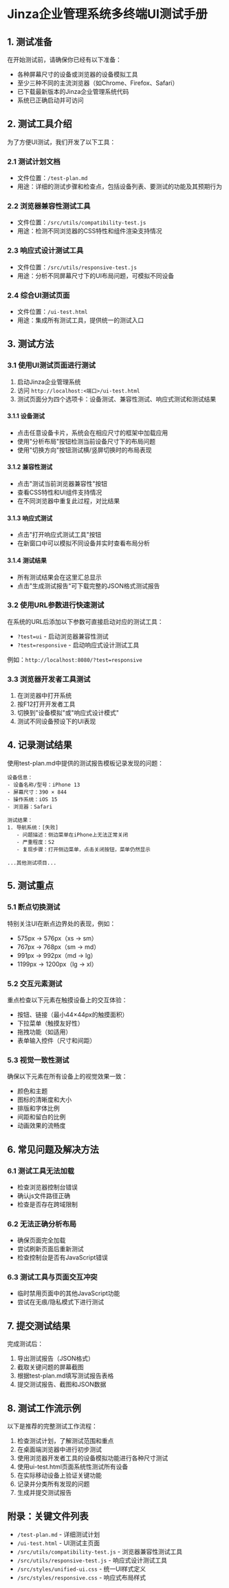 # Jinza企业管理系统多终端UI测试手册

## 1. 测试准备

在开始测试前，请确保你已经有以下准备：

- 各种屏幕尺寸的设备或浏览器的设备模拟工具
- 至少三种不同的主流浏览器（如Chrome、Firefox、Safari）
- 已下载最新版本的Jinza企业管理系统代码
- 系统已正确启动并可访问

## 2. 测试工具介绍

为了方便UI测试，我们开发了以下工具：

### 2.1 测试计划文档
- 文件位置：`/test-plan.md`
- 用途：详细的测试步骤和检查点，包括设备列表、要测试的功能及其预期行为

### 2.2 浏览器兼容性测试工具
- 文件位置：`/src/utils/compatibility-test.js`
- 用途：检测不同浏览器的CSS特性和组件渲染支持情况

### 2.3 响应式设计测试工具
- 文件位置：`/src/utils/responsive-test.js`
- 用途：分析不同屏幕尺寸下的UI布局问题，可模拟不同设备

### 2.4 综合UI测试页面
- 文件位置：`/ui-test.html`
- 用途：集成所有测试工具，提供统一的测试入口

## 3. 测试方法

### 3.1 使用UI测试页面进行测试

1. 启动Jinza企业管理系统
2. 访问 `http://localhost:<端口>/ui-test.html`
3. 测试页面分为四个选项卡：设备测试、兼容性测试、响应式测试和测试结果

#### 3.1.1 设备测试
- 点击任意设备卡片，系统会在相应尺寸的框架中加载应用
- 使用"分析布局"按钮检测当前设备尺寸下的布局问题
- 使用"切换方向"按钮测试横/竖屏切换时的布局表现

#### 3.1.2 兼容性测试
- 点击"测试当前浏览器兼容性"按钮
- 查看CSS特性和UI组件支持情况
- 在不同浏览器中重复此过程，对比结果

#### 3.1.3 响应式测试
- 点击"打开响应式测试工具"按钮
- 在新窗口中可以模拟不同设备并实时查看布局分析

#### 3.1.4 测试结果
- 所有测试结果会在这里汇总显示
- 点击"生成测试报告"可下载完整的JSON格式测试报告

### 3.2 使用URL参数进行快速测试

在系统的URL后添加以下参数可直接启动对应的测试工具：

- `?test=ui` - 启动浏览器兼容性测试
- `?test=responsive` - 启动响应式设计测试工具

例如：`http://localhost:8080/?test=responsive`

### 3.3 浏览器开发者工具测试

1. 在浏览器中打开系统
2. 按F12打开开发者工具
3. 切换到"设备模拟"或"响应式设计模式"
4. 测试不同设备预设下的UI表现

## 4. 记录测试结果

使用test-plan.md中提供的测试报告模板记录发现的问题：

```
设备信息：
- 设备名称/型号：iPhone 13
- 屏幕尺寸：390 × 844
- 操作系统：iOS 15
- 浏览器：Safari

测试结果：
1. 导航系统：[失败]
   - 问题描述：侧边菜单在iPhone上无法正常关闭
   - 严重程度：S2
   - 复现步骤：打开侧边菜单，点击关闭按钮，菜单仍然显示
   
...其他测试项目...
```

## 5. 测试重点

### 5.1 断点切换测试
特别关注UI在断点边界处的表现，例如：
- 575px → 576px（xs → sm）
- 767px → 768px（sm → md）
- 991px → 992px（md → lg）
- 1199px → 1200px（lg → xl）

### 5.2 交互元素测试
重点检查以下元素在触摸设备上的交互体验：
- 按钮、链接（最小44×44px的触摸面积）
- 下拉菜单（触摸友好性）
- 拖拽功能（如适用）
- 表单输入控件（尺寸和间距）

### 5.3 视觉一致性测试
确保以下元素在所有设备上的视觉效果一致：
- 颜色和主题
- 图标的清晰度和大小
- 排版和字体比例
- 间距和留白的比例
- 动画效果的流畅度

## 6. 常见问题及解决方法

### 6.1 测试工具无法加载
- 检查浏览器控制台错误
- 确认js文件路径正确
- 检查是否存在跨域限制

### 6.2 无法正确分析布局
- 确保页面完全加载
- 尝试刷新页面后重新测试
- 检查控制台是否有JavaScript错误

### 6.3 测试工具与页面交互冲突
- 临时禁用页面中的其他JavaScript功能
- 尝试在无痕/隐私模式下进行测试

## 7. 提交测试结果

完成测试后：
1. 导出测试报告（JSON格式）
2. 截取关键问题的屏幕截图
3. 根据test-plan.md填写测试报告表格
4. 提交测试报告、截图和JSON数据

## 8. 测试工作流示例

以下是推荐的完整测试工作流程：

1. 检查测试计划，了解测试范围和重点
2. 在桌面端浏览器中进行初步测试
3. 使用浏览器开发者工具的设备模拟功能进行各种尺寸测试
4. 使用ui-test.html页面系统性测试所有设备
5. 在实际移动设备上验证关键功能
6. 记录并分类所有发现的问题
7. 生成并提交测试报告

## 附录：关键文件列表

- `/test-plan.md` - 详细测试计划
- `/ui-test.html` - UI测试主页面
- `/src/utils/compatibility-test.js` - 浏览器兼容性测试工具
- `/src/utils/responsive-test.js` - 响应式设计测试工具
- `/src/styles/unified-ui.css` - 统一UI样式定义
- `/src/styles/responsive.css` - 响应式布局样式
